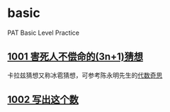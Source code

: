 # basic
PAT Basic Level Practice

## [1001 害死人不偿命的(3n+1)猜想](https://github.com/qlllq5/basic/blob/main/src/1001.c)
卡拉兹猜想又称冰雹猜想，可参考陈永明先生的[代数奇思](https://book.douban.com/subject/35316350/)

## [1002 写出这个数](https://github.com/qlllq5/basic/blob/main/src/1002.c)